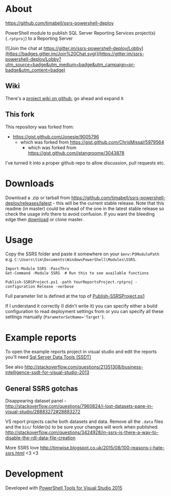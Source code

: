 # About

https://github.com/timabell/ssrs-powershell-deploy

PowerShell module to publish SQL Server Reporting Services project(s)
(`.rptproj`) to a Reporting Server

[![Join the chat at https://gitter.im/ssrs-powershell-deploy/Lobby](https://badges.gitter.im/Join%20Chat.svg)](https://gitter.im/ssrs-powershell-deploy/Lobby?utm_source=badge&utm_medium=badge&utm_campaign=pr-badge&utm_content=badge)

## Wiki

There's a [project wiki on
github](https://github.com/timabell/ssrs-powershell-deploy/wiki), go ahead and
expand it 

## This fork

This repository was forked from:

* https://gist.github.com/Jonesie/9005796
	* which was forked from https://gist.github.com/ChrisMissal/5979564
		* which was forked from https://gist.github.com/jstangroome/3043878

I've turned it into a proper github repo to allow discussion, pull requests
etc.

# Downloads

Download a .zip or tarball from
https://github.com/timabell/ssrs-powershell-deploy/releases/latest - this will
be the current stable release. Note that this readme (in master) could be ahead
of the one in the latest stable release so check the usage info there to avoid
confusion. If you want the bleeding edge then
[download](https://github.com/timabell/ssrs-powershell-deploy/archive/master.zip)
or clone master.

# Usage

Copy the SSRS folder and paste it somewhere on your `$env:PSModulePath` e.g.
`C:\Users\tim\Documents\WindowsPowerShell\Modules\SSRS`.

	Import-Module SSRS -PassThru
	Get-Command -Module SSRS  # Run this to see available functions

	Publish-SSRSProject.ps1 -path YourReportsProject.rptproj -configuration Release -verbose

Full parameter list is defined at the top of
[Publish-SSRSProject.ps1](https://github.com/timabell/ssrs-powershell-deploy/blob/master/Publish-SSRSProject/Module/Publish-SSRSProject.ps1#L5)

If I understand it correctly (I didn't write it) you can specify either a build
configuration to read deployment settings from or you can specify all these
settings manually (`ParameterSetName='Target'`).

# Example reports

To open the example reports project in visual studio and edit the reports
you'll need [Sql Server Data Tools
(SSDT)](http://www.microsoft.com/en-us/download/details.aspx?id=42313)

See also
http://stackoverflow.com/questions/21351308/business-intelligence-ssdt-for-visual-studio-2013

## General SSRS gotchas

Disappearing dataset panel -
http://stackoverflow.com/questions/7960824/i-lost-datasets-pane-in-visual-studio/28883272#28883272

VS report projects cache both datasets and data. Remove all the `.data` files and the
`bin/` folder(s) to be sure your changes will work when published.
http://stackoverflow.com/questions/3424928/in-ssrs-is-there-a-way-to-disable-the-rdl-data-file-creation

More SSRS love http://timwise.blogspot.co.uk/2015/08/100-reasons-i-hate-ssrs.html  <3 <3

# Development

Developed with [PowerShell Tools for Visual Studio 2015](https://visualstudiogallery.msdn.microsoft.com/c9eb3ba8-0c59-4944-9a62-6eee37294597)
